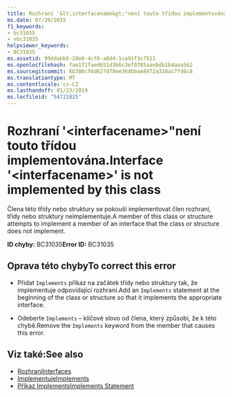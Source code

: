 ```yaml
---
title: Rozhraní '&lt;interfacename&gt;"není touto třídou implementována.
ms.date: 07/20/2015
f1_keywords:
- bc31035
- vbc31035
helpviewer_keywords:
- BC31035
ms.assetid: 99ddabb5-20e0-4cf6-a8d4-1ca91f3c7511
ms.openlocfilehash: fae1f1faed651d3b6c3ef0785aaebdb1b4aea5b2
ms.sourcegitcommit: 6b308cf6d627d78ee36dbbae8972a310ac7fd6c8
ms.translationtype: MT
ms.contentlocale: cs-CZ
ms.lasthandoff: 01/23/2019
ms.locfileid: "54721825"
---
```

# <a name="interface-ltinterfacenamegt-is-not-implemented-by-this-class"></a><span data-ttu-id="7a3d0-102">Rozhraní '&lt;interfacename&gt;"není touto třídou implementována.</span><span class="sxs-lookup"><span data-stu-id="7a3d0-102">Interface '&lt;interfacename&gt;' is not implemented by this class</span></span>
<span data-ttu-id="7a3d0-103">Člena této třídy nebo struktury se pokouší implementovat člen rozhraní, třídy nebo struktury neimplementuje.</span><span class="sxs-lookup"><span data-stu-id="7a3d0-103">A member of this class or structure attempts to implement a member of an interface that the class or structure does not implement.</span></span>  
  
 <span data-ttu-id="7a3d0-104">**ID chyby:** BC31035</span><span class="sxs-lookup"><span data-stu-id="7a3d0-104">**Error ID:** BC31035</span></span>  
  
## <a name="to-correct-this-error"></a><span data-ttu-id="7a3d0-105">Oprava této chyby</span><span class="sxs-lookup"><span data-stu-id="7a3d0-105">To correct this error</span></span>  
  
-   <span data-ttu-id="7a3d0-106">Přidat `Implements` příkaz na začátek třídy nebo struktury tak, že implementuje odpovídající rozhraní.</span><span class="sxs-lookup"><span data-stu-id="7a3d0-106">Add an `Implements` statement at the beginning of the class or structure so that it implements the appropriate interface.</span></span>  
  
-   <span data-ttu-id="7a3d0-107">Odeberte `Implements` – klíčové slovo od člena, který způsobí, že k této chybě.</span><span class="sxs-lookup"><span data-stu-id="7a3d0-107">Remove the `Implements` keyword from the member that causes this error.</span></span>  
  
## <a name="see-also"></a><span data-ttu-id="7a3d0-108">Viz také:</span><span class="sxs-lookup"><span data-stu-id="7a3d0-108">See also</span></span>
- [<span data-ttu-id="7a3d0-109">Rozhraní</span><span class="sxs-lookup"><span data-stu-id="7a3d0-109">Interfaces</span></span>](../../visual-basic/programming-guide/language-features/interfaces/index.md)
- [<span data-ttu-id="7a3d0-110">Implementuje</span><span class="sxs-lookup"><span data-stu-id="7a3d0-110">Implements</span></span>](../../visual-basic/language-reference/statements/implements-clause.md)
- [<span data-ttu-id="7a3d0-111">Příkaz Implements</span><span class="sxs-lookup"><span data-stu-id="7a3d0-111">Implements Statement</span></span>](../../visual-basic/language-reference/statements/implements-statement.md)
